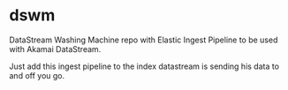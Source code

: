 # dswm
DataStream Washing Machine repo with Elastic Ingest Pipeline to be used with Akamai DataStream.

Just add this ingest pipeline to the index datastream is sending his data to and off you go.
